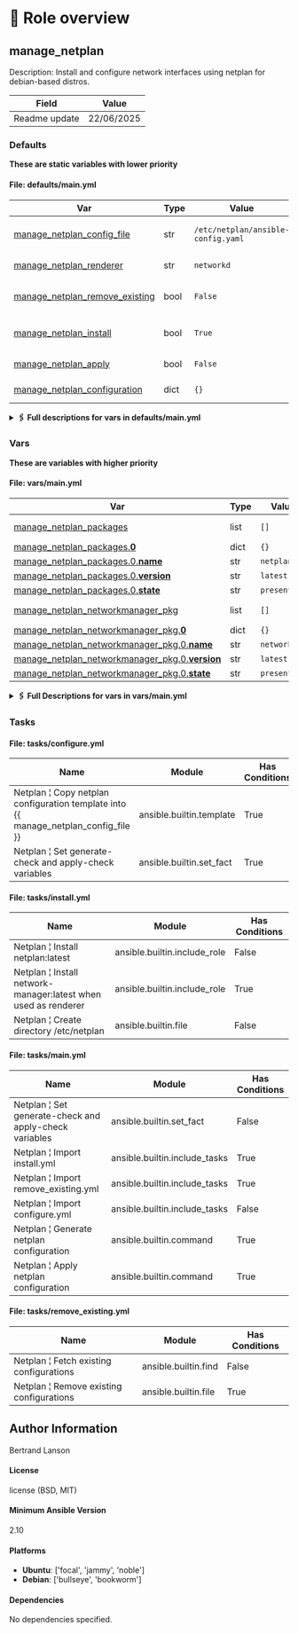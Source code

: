 <!-- DOCSIBLE START -->

# 📃 Role overview

## manage_netplan



Description: Install and configure network interfaces using netplan for debian-based distros.


| Field                | Value           |
|--------------------- |-----------------|
| Readme update        | 22/06/2025 |








### Defaults

**These are static variables with lower priority**

#### File: defaults/main.yml

| Var          | Type         | Value       |Required    | Title       |
|--------------|--------------|-------------|------------|-------------|
| [manage_netplan_config_file](defaults/main.yml#L9)   | str | `/etc/netplan/ansible-config.yaml` |    false  |  Netplan configuration file |
| [manage_netplan_renderer](defaults/main.yml#L16)   | str | `networkd` |    false  |  Netplan renderer |
| [manage_netplan_remove_existing](defaults/main.yml#L23)   | bool | `False` |    false  |  Remove existing configurations |
| [manage_netplan_install](defaults/main.yml#L30)   | bool | `True` |    false  |  Manage Netplan installation |
| [manage_netplan_apply](defaults/main.yml#L37)   | bool | `False` |    false  |  Apply Netplan configuration |
| [manage_netplan_configuration](defaults/main.yml#L44)   | dict | `{}` |    true  |  Netplan configuration |
<details>
<summary><b>🖇️ Full descriptions for vars in defaults/main.yml</b></summary>
<br>
<table>
<th>Var</th><th>Description</th>
<tr><td><b>manage_netplan_config_file</b></td><td>Specifies the file path for the Netplan configuration.<br>
The file must have a .yaml extension, as some Netplan versions may not support .yml.<br></td></tr>
<tr><td><b>manage_netplan_renderer</b></td><td>Defines the backend used by Netplan to apply network settings.<br>
Possible values are 'NetworkManager' or 'networkd'.<br></td></tr>
<tr><td><b>manage_netplan_remove_existing</b></td><td>Determines whether to delete all existing Netplan configurations before applying new ones.<br>
Set to true to remove all configurations in /etc/netplan.<br></td></tr>
<tr><td><b>manage_netplan_install</b></td><td>Controls whether the Netplan package should be installed.<br>
Set to true to ensure Netplan is installed.<br></td></tr>
<tr><td><b>manage_netplan_apply</b></td><td>Specifies whether to apply the Netplan configuration after changes are made.<br>
Set to true to automatically apply the configuration.<br></td></tr>
<tr><td><b>manage_netplan_configuration</b></td><td>Defines the Netplan configuration as a dictionary.<br>
Use this to specify the desired network settings.<br></td></tr>
</table>
<br>
</details>


### Vars

**These are variables with higher priority**
#### File: vars/main.yml

| Var          | Type         | Value       |Required    | Title       |
|--------------|--------------|-------------|------------|-------------|
| [manage_netplan_packages](vars/main.yml#L7)   | list | `[]` |    false  |  Netplan packages |
| [manage_netplan_packages.**0**](vars/main.yml#L8)   | dict | `{}` |    None  |  None |
| [manage_netplan_packages.0.**name**](vars/main.yml#L8)   | str | `netplan.io` |    None  |  None |
| [manage_netplan_packages.0.**version**](vars/main.yml#L9)   | str | `latest` |    None  |  None |
| [manage_netplan_packages.0.**state**](vars/main.yml#L10)   | str | `present` |    None  |  None |
| [manage_netplan_networkmanager_pkg](vars/main.yml#L15)   | list | `[]` |    false  |  NetworkManager packages |
| [manage_netplan_networkmanager_pkg.**0**](vars/main.yml#L16)   | dict | `{}` |    None  |  None |
| [manage_netplan_networkmanager_pkg.0.**name**](vars/main.yml#L16)   | str | `network` |    None  |  None |
| [manage_netplan_networkmanager_pkg.0.**version**](vars/main.yml#L17)   | str | `latest` |    None  |  None |
| [manage_netplan_networkmanager_pkg.0.**state**](vars/main.yml#L18)   | str | `present` |    None  |  None |
<details>
<summary><b>🖇️ Full Descriptions for vars in vars/main.yml</b></summary>
<br>
<table>
<th>Var</th><th>Description</th>
<tr><td><b>manage_netplan_packages</b></td><td>List of packages necessary for Netplan functionality</td></tr>
<tr><td><b>manage_netplan_networkmanager_pkg</b></td><td>List of packages required to enable NetworkManager functionality</td></tr>
</table>
<br>
</details>


### Tasks


#### File: tasks/configure.yml

| Name | Module | Has Conditions |
| ---- | ------ | -------------- |
| Netplan ¦ Copy netplan configuration template into {{ manage_netplan_config_file }} | ansible.builtin.template | True |
| Netplan ¦ Set generate-check and apply-check variables | ansible.builtin.set_fact | True |

#### File: tasks/install.yml

| Name | Module | Has Conditions |
| ---- | ------ | -------------- |
| Netplan ¦ Install netplan:latest | ansible.builtin.include_role | False |
| Netplan ¦ Install network-manager:latest when used as renderer | ansible.builtin.include_role | True |
| Netplan ¦ Create directory /etc/netplan | ansible.builtin.file | False |

#### File: tasks/main.yml

| Name | Module | Has Conditions |
| ---- | ------ | -------------- |
| Netplan ¦ Set generate-check and apply-check variables | ansible.builtin.set_fact | False |
| Netplan ¦ Import install.yml | ansible.builtin.include_tasks | True |
| Netplan ¦ Import remove_existing.yml | ansible.builtin.include_tasks | True |
| Netplan ¦ Import configure.yml | ansible.builtin.include_tasks | False |
| Netplan ¦ Generate netplan configuration | ansible.builtin.command | True |
| Netplan ¦ Apply netplan configuration | ansible.builtin.command | True |

#### File: tasks/remove_existing.yml

| Name | Module | Has Conditions |
| ---- | ------ | -------------- |
| Netplan ¦ Fetch existing configurations | ansible.builtin.find | False |
| Netplan ¦ Remove existing configurations | ansible.builtin.file | True |







## Author Information
Bertrand Lanson

#### License

license (BSD, MIT)

#### Minimum Ansible Version

2.10

#### Platforms

- **Ubuntu**: ['focal', 'jammy', 'noble']
- **Debian**: ['bullseye', 'bookworm']


#### Dependencies

No dependencies specified.
<!-- DOCSIBLE END -->
